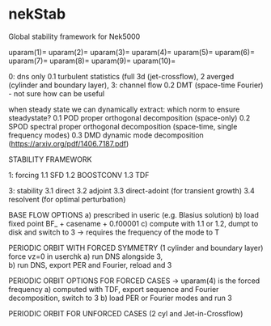 # nekStab
Global stability framework for Nek5000

uparam(1)=
uparam(2)=
uparam(3)=
uparam(4)=
uparam(5)=
uparam(6)=
uparam(7)=
uparam(8)=
uparam(9)=
uparam(10)=

0: dns only
0.1 turbulent statistics (full 3d (jet-crossflow), 2 averged (cylinder and boundary layer), 3: channel flow
0.2 DMT (space-time Fourier) - not sure how can be useful

when steady state we can dynamically extract: which norm to ensure steadystate?
0.1 POD proper orthogonal decomposition (space-only)
0.2 SPOD spectral proper orthogonal decomposition (space-time, single frequency modes)
0.3 DMD dynamic mode decomposition  (https://arxiv.org/pdf/1406.7187.pdf) 

STABILITY FRAMEWORK

1: forcing
1.1 SFD
1.2 BOOSTCONV
1.3 TDF


3: stability
3.1 direct
3.2 adjoint
3.3 direct-adoint (for transient growth)
3.4 resolvent (for optimal perturbation)

BASE FLOW OPTIONS
a) prescribed in useric (e.g. Blasius solution)
b) load fixed point BF_ + casename + 0.f00001 
c) compute with 1.1 or 1.2, dumpt to disk and switch to 3 -> requires the frequency of the mode to T


PERIODIC ORBIT WITH FORCED SYMMETRY (1 cylinder and boundary layer) force vz=0 in userchk
a) run DNS alongside 3,  
b) run DNS, export PER and Fourier, reload and 3


PERIODIC ORBIT OPTIONS FOR FORCED CASES -> uparam(4) is the forced frequency
a) computed with TDF, export sequence and Fourier decomposition, switch to 3
b) load PER or Fourier modes and run 3

PERIODIC ORBIT FOR UNFORCED CASES (2 cyl and Jet-in-Crossflow)





